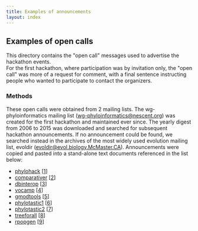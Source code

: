 ```yaml
---
title: Examples of announcements
layout: index
---
```


## Examples of open calls 

This directory contains the "open call" messages used to advertise the hackathon events.  
For the first hackathon, where participation was by invitation only, the "open call" was 
more of a request for comment, with a final sentence instructing people who wanted to 
participate to contact the organizers.    

### Methods 

These open calls were obtained from 2 mailing lists. The wg-phyloinformatics mailing list 
(wg-phyloinformatics@nescent.org) was created for the first hackathon and maintained ever 
since. The yearly digest from 2006 to 2015 was downloaded and searched for subsequent 
hackathon announcements. If no announcement could be found, we searched instead in the 
archives of the most widely used evolution mailing list, evoldir 
(evoldir@evol.biology.McMaster.CA). Announcements were copied and pasted into a 
stand-alone text documents referenced in the list below:   

- [phylohack](phyloinformatics_evoldir_opencall.txt) [[1](../../data/01_phylohack_metadata)]
- [comparativer](comp_R_evoldir_opencall.txt) [[2](../../data/02_comparativer_metadata)]
- [dbinterop](db_interop_wg-phylo_opencall.txt) [[3](../../data/03_dbinterop_metadata)]
- [vocamp](vocamp_evoldir_opencall.txt) [[4](../../data/04_vocamp_metadata)]
- [gmodtools](gmod_tools_wg-phylo_opencall.txt) [[5](../../data/05_gmodtools_metadata)]
- [phylotastic1](ptastic_wg-phylo_opencall.txt) [[6](../../data/06_phylotastic1_metadata)]
- [phylotastic2](ptastic2_wg-phylo_opencall.txt) [[7](../../data/07_phylotastic2_metadata)]
- [treeforall](ptastic_wg-phylo_opencall.txt) [[8](../../data/08_treeforall_metadata)]
- [rpopgen](phyloinformatics_evoldir_opencall.txt) [[9](../../data/09_rpopgen_metadata)]
